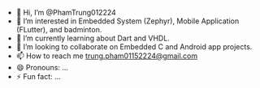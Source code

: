 - 👋 Hi, I’m @PhamTrung012224
- 👀 I’m interested in Embedded System (Zephyr), Mobile Application (FLutter), and badminton.
- 🌱 I’m currently learning about Dart and VHDL.
- 💞️ I’m looking to collaborate on Embedded C and Android app projects.
- 📫 How to reach me trung.pham01152224@gmail.com
- 😄 Pronouns: ...
- ⚡ Fun fact: ...

<!---
PhamTrung012224/PhamTrung012224 is a ✨ special ✨ repository because its `README.md` (this file) appears on your GitHub profile.
You can click the Preview link to take a look at your changes.
--->
